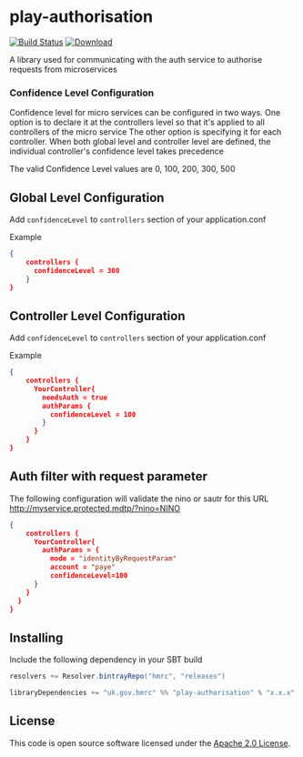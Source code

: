 play-authorisation
====
[![Build Status](https://travis-ci.org/hmrc/play-authorisation.svg?branch=master)](https://travis-ci.org/hmrc/play-authorisation) [ ![Download](https://api.bintray.com/packages/hmrc/releases/play-authorisation/images/download.svg) ](https://bintray.com/hmrc/releases/play-authorisation/_latestVersion)

A library used for communicating with the auth service to authorise requests
from microservices


### Confidence Level Configuration
Confidence level for micro services can be configured in two ways. One option is to declare it at the controllers level so that it's applied to all controllers of the micro service
The other option is specifying it for each controller. When both global level and controller level are defined, the individual controller's confidence level takes precedence

The valid Confidence Level values are 0, 100, 200, 300, 500

## Global Level Configuration
Add `confidenceLevel` to `controllers` section of your application.conf

Example
```json
{
    controllers {
      confidenceLevel = 300
    }
}
```

## Controller Level Configuration
Add `confidenceLevel` to `controllers` section of your application.conf

Example
```json
{
    controllers {
      YourController{
        needsAuth = true
        authParams {
          confidenceLevel = 100
        }
      }
    }
}
```

## Auth filter with request parameter
The following configuration will validate the nino or sautr for this URL http://myservice.protected.mdtp/?nino=NINO
```json
{
    controllers {
      YourController{
        authParams = {
          mode = "identityByRequestParam"
          account = "paye"
          confidenceLevel=100
      }
    }
  }
}
```

## Installing

Include the following dependency in your SBT build

``` scala
resolvers += Resolver.bintrayRepo("hmrc", "releases")

libraryDependencies += "uk.gov.hmrc" %% "play-authorisation" % "x.x.x"
```

## License ##

This code is open source software licensed under the [Apache 2.0 License]("http://www.apache.org/licenses/LICENSE-2.0.html").


